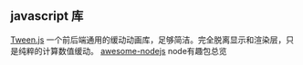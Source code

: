 ## javascript 库


[Tween.js](https://github.com/tweenjs/tween.js.git)
一个前后端通用的缓动动画库，足够简洁。完全脱离显示和渲染层，只是纯粹的计算数值缓动。
[awesome-nodejs](https://github.com/sindresorhus/awesome-nodejs.git)
node有趣包总览
